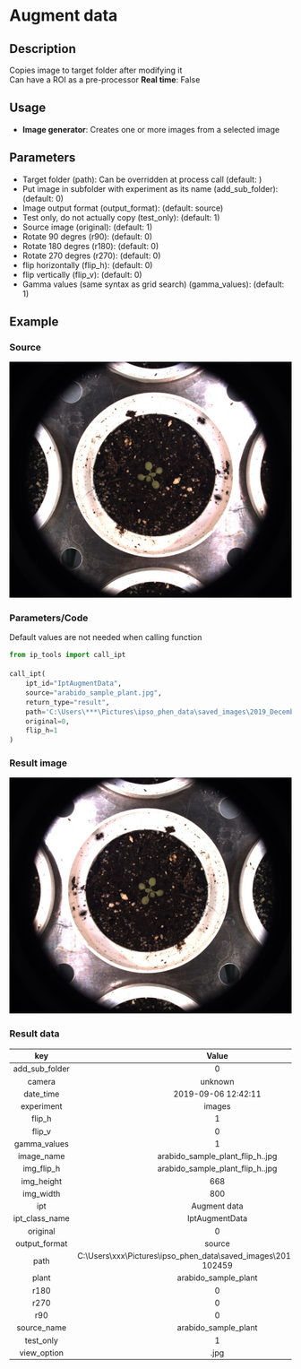 # Augment data

## Description

Copies image to target folder after modifying it  
        Can have a ROI as a pre-processor
**Real time**: False

## Usage

- **Image generator**: Creates one or more images from a selected image

## Parameters

- Target folder (path): Can be overridden at process call (default: )
- Put image in subfolder with experiment as its name (add_sub_folder):  (default: 0)
- Image output format (output_format):  (default: source)
- Test only, do not actually copy (test_only):  (default: 1)
- Source image (original):  (default: 1)
- Rotate 90 degres (r90):  (default: 0)
- Rotate 180 degres (r180):  (default: 0)
- Rotate 270 degres (r270):  (default: 0)
- flip horizontally (flip_h):  (default: 0)
- flip vertically (flip_v):  (default: 0)
- Gamma values (same syntax as grid search) (gamma_values):  (default: 1)

## Example

### Source

![Source image](images/arabido_sample_plant.jpg)

### Parameters/Code

Default values are not needed when calling function

```python
from ip_tools import call_ipt

call_ipt(
    ipt_id="IptAugmentData",
    source="arabido_sample_plant.jpg",
    return_type="result",
    path='C:\Users\***\Pictures\ipso_phen_data\saved_images\2019_December_24-102459',
    original=0,
    flip_h=1
)
```

### Result image

![Result image](images/ipt_Augment_data.jpg)
### Result data
|      key       |                                   Value                                   |
| :------------: | :-----------------------------------------------------------------------: |
| add_sub_folder |                                     0                                     |
|     camera     |                                  unknown                                  |
|   date_time    |                            2019-09-06 12:42:11                            |
|   experiment   |                                  images                                   |
|     flip_h     |                                     1                                     |
|     flip_v     |                                     0                                     |
|  gamma_values  |                                     1                                     |
|   image_name   |                     arabido_sample_plant_flip_h..jpg                      |
|   img_flip_h   |                     arabido_sample_plant_flip_h..jpg                      |
|   img_height   |                                    668                                    |
|   img_width    |                                    800                                    |
|      ipt       |                               Augment data                                |
| ipt_class_name |                              IptAugmentData                               |
|    original    |                                     0                                     |
| output_format  |                                  source                                   |
|      path      | C:\Users\xxx\Pictures\ipso_phen_data\saved_images\2019_December_24-102459 |
|     plant      |                           arabido_sample_plant                            |
|      r180      |                                     0                                     |
|      r270      |                                     0                                     |
|      r90       |                                     0                                     |
|  source_name   |                           arabido_sample_plant                            |
|   test_only    |                                     1                                     |
|  view_option   |                                   .jpg                                    |
